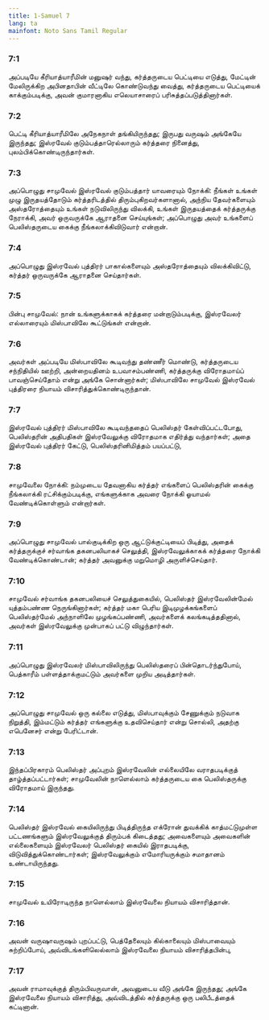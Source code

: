 ```yaml
---
title: 1-Samuel 7
lang: ta
mainfont: Noto Sans Tamil Regular
---
```


###  7:1

அப்படியே கீரியாத்யாரீமின் மனுஷர் வந்து, கர்த்தருடைய பெட்டியை எடுத்து, மேட்டின் மேலிருக்கிற அபினதாபின் வீட்டிலே கொண்டுவந்து வைத்து, கர்த்தருடைய பெட்டியைக் காக்கும்படிக்கு, அவன் குமாரனாகிய எலெயாசாரைப் பரிசுத்தப்படுத்தினார்கள்.

###  7:2

பெட்டி கீரியாத்யாரீமிலே அநேகநாள் தங்கியிருந்தது; இருபது வருஷம் அங்கேயே இருந்தது; இஸ்ரவேல் குடும்பத்தாரெல்லாரும் கர்த்தரை நினைத்து, புலம்பிக்கொண்டிருந்தார்கள்.

###  7:3

அப்பொழுது சாமுவேல் இஸ்ரவேல் குடும்பத்தார் யாவரையும் நோக்கி: நீங்கள் உங்கள் முழு இருதயத்தோடும் கர்த்தரிடத்தில் திரும்புகிறவர்களானால், அந்நிய தேவர்களையும் அஸ்தரோத்தையும் உங்கள் நடுவிலிருந்து விலக்கி, உங்கள் இருதயத்தைக் கர்த்தருக்கு நேராக்கி, அவர் ஒருவருக்கே ஆராதனை செய்யுங்கள்; அப்பொழுது அவர் உங்களைப் பெலிஸ்தருடைய கைக்கு நீங்கலாக்கிவிடுவார் என்றான்.

###  7:4

அப்பொழுது இஸ்ரவேல் புத்திரர் பாகால்களையும் அஸ்தரோத்தையும் விலக்கிவிட்டு, கர்த்தர் ஒருவருக்கே ஆராதனை செய்தார்கள்.

###  7:5

பின்பு சாமுவேல்: நான் உங்களுக்காகக் கர்த்தரை மன்றாடும்படிக்கு, இஸ்ரவேலர் எல்லாரையும் மிஸ்பாவிலே கூட்டுங்கள் என்றான்.

###  7:6

அவர்கள் அப்படியே மிஸ்பாவிலே கூடிவந்து தண்ணீர் மொண்டு, கர்த்தருடைய சந்நிதியில் ஊற்றி, அன்றையதினம் உபவாசம்பண்ணி, கர்த்தருக்கு விரோதமாய்ப் பாவஞ்செய்தோம் என்று அங்கே சொன்னார்கள்; மிஸ்பாவிலே சாமுவேல் இஸ்ரவேல் புத்திரரை நியாயம் விசாரித்துக்கொண்டிருந்தான்.

###  7:7

இஸ்ரவேல் புத்திரர் மிஸ்பாவிலே கூடிவந்ததைப் பெலிஸ்தர் கேள்விப்பட்டபோது, பெலிஸ்தரின் அதிபதிகள் இஸ்ரவேலுக்கு விரோதமாக எதிர்த்து வந்தார்கள்; அதை இஸ்ரவேல் புத்திரர் கேட்டு, பெலிஸ்தரினிமித்தம் பயப்பட்டு,

###  7:8

சாமுவேலை நோக்கி: நம்முடைய தேவனாகிய கர்த்தர் எங்களைப் பெலிஸ்தரின் கைக்கு நீங்கலாக்கி ரட்சிக்கும்படிக்கு, எங்களுக்காக அவரை நோக்கி ஓயாமல் வேண்டிக்கொள்ளும் என்றார்கள்.

###  7:9

அப்பொழுது சாமுவேல் பால்குடிக்கிற ஒரு ஆட்டுக்குட்டியைப் பிடித்து, அதைக் கர்த்தருக்குச் சர்வாங்க தகனபலியாகச் செலுத்தி, இஸ்ரவேலுக்காகக் கர்த்தரை நோக்கி வேண்டிக்கொண்டான்; கர்த்தர் அவனுக்கு மறுமொழி அருளிச்செய்தார்.

###  7:10

சாமுவேல் சர்வாங்க தகனபலியைச் செலுத்துகையில், பெலிஸ்தர் இஸ்ரவேலின்மேல் யுத்தம்பண்ண நெருங்கினார்கள்; கர்த்தர் மகா பெரிய இடிமுழக்கங்களைப் பெலிஸ்தர்மேல் அந்நாளிலே முழங்கப்பண்ணி, அவர்களைக் கலங்கடித்ததினால், அவர்கள் இஸ்ரவேலுக்கு முன்பாகப் பட்டு விழுந்தார்கள்.

###  7:11

அப்பொழுது இஸ்ரவேலர் மிஸ்பாவிலிருந்து பெலிஸ்தரைப் பின்தொடர்ந்துபோய், பெத்காரீம் பள்ளத்தாக்குமட்டும் அவர்களை முறிய அடித்தார்கள்.

###  7:12

அப்பொழுது சாமுவேல் ஒரு கல்லை எடுத்து, மிஸ்பாவுக்கும் சேணுக்கும் நடுவாக நிறுத்தி, இம்மட்டும் கர்த்தர் எங்களுக்கு உதவிசெய்தார் என்று சொல்லி, அதற்கு எபெனேசர் என்று பேரிட்டான்.

###  7:13

இந்தப்பிரகாரம் பெலிஸ்தர் அப்புறம் இஸ்ரவேலின் எல்லையிலே வராதபடிக்குத் தாழ்த்தப்பட்டார்கள்; சாமுவேலின் நாளெல்லாம் கர்த்தருடைய கை பெலிஸ்தருக்கு விரோதமாய் இருந்தது.

###  7:14

பெலிஸ்தர் இஸ்ரவேல் கையிலிருந்து பிடித்திருந்த எக்ரோன் துவக்கிக் காத்மட்டுமுள்ள பட்டணங்களும் இஸ்ரவேலுக்குத் திரும்பக் கிடைத்தது; அவைகளையும் அவைகளின் எல்லைகளையும் இஸ்ரவேலர் பெலிஸ்தர் கையில் இராதபடிக்கு, விடுவித்துக்கொண்டார்கள்; இஸ்ரவேலுக்கும் எமோரியருக்கும் சமாதானம் உண்டாயிருந்தது.

###  7:15

சாமுவேல் உயிரோடிருந்த நாளெல்லாம் இஸ்ரவேலை நியாயம் விசாரித்தான்.

###  7:16

அவன் வருஷாவருஷம் புறப்பட்டு, பெத்தேலையும் கில்காலையும் மிஸ்பாவையும் சுற்றிப்போய், அவ்விடங்களிலெல்லாம் இஸ்ரவேலை நியாயம் விசாரித்தபின்பு,

###  7:17

அவன் ராமாவுக்குத் திரும்பிவருவான், அவனுடைய வீடு அங்கே இருந்தது; அங்கே இஸ்ரவேலை நியாயம் விசாரித்து, அவ்விடத்தில் கர்த்தருக்கு ஒரு பலிபீடத்தைக் கட்டினான்.

